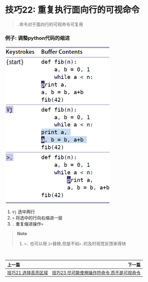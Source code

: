 # 技巧22: 重复执行面向行的可视命令
> `.`命令对于面向行的可视命令可复用

### 例子: 调整python代码的缩进

![tip22](../../images/tip22.png)  

1. `Vj` 选中两行
2. `>` 将选中的行向右缩进一层
3. `.` 重复缩进操作`>`

> **Note** <br>
> 1. `>.` 也可以用 `2>`替换,但是不如`>.`的及时视觉反馈来得快

<br>  

|上一篇|下一篇|
|:---|---:|
| [技巧21 选择高亮区域](tip21.md)|[技巧23 尽可能使用操作符命令,而不是可视命令](tip23.md)|
